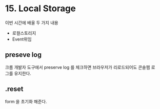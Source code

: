 # 15. Local Storage

이번 시간에 배울 두 가지 내용

- 로컬스토리지
- Event위임





## preseve log 

크롬 개발자 도구에서 preserve log 를 체크하면 브라우저가 리로드되어도 콘솔쩜 로그를 유지한다. 





## .reset

form 을 초기화 해준다. 